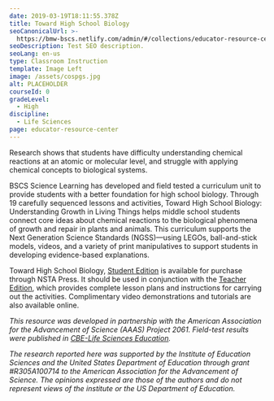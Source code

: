 ```yaml
---
date: 2019-03-19T18:11:55.378Z
title: Toward High School Biology
seoCanonicalUrl: >-
  https://bmw-bscs.netlify.com/admin/#/collections/educator-resource-center/toward-high-school-biology
seoDescription: Test SEO description.
seoLang: en-us
type: Classroom Instruction
template: Image Left
image: /assets/cospgs.jpg
alt: PLACEHOLDER
courseId: 0
gradeLevel:
  - High
discipline:
  - Life Sciences
page: educator-resource-center
---
```

Research shows that students have difficulty understanding chemical reactions at an atomic or molecular level, and struggle with applying chemical concepts to biological systems.

BSCS Science Learning has developed and field tested a curriculum unit to provide students with a better foundation for high school biology. Through 19 carefully sequenced lessons and activities, Toward High School Biology: Understanding Growth in Living Things helps middle school students connect core ideas about chemical reactions to the biological phenomena of growth and repair in plants and animals. This curriculum supports the Next Generation Science Standards (NGSS)—using LEGOs, ball-and-stick models, videos, and a variety of print manipulatives to support students in developing evidence-based explanations.  

Toward High School Biology, [Student Edition](https://www.nsta.org/store/product_detail.aspx?id=10.2505/9781681404431) is available for purchase through NSTA Press. It should be used in conjunction with the [Teacher Edition](https://www.nsta.org/store/product_detail.aspx?id=10.2505/9781681405605), which provides complete lesson plans and instructions for carrying out the activities. Complimentary video demonstrations and tutorials are also available online.   

_This resource was developed in partnership with the American Association for the Advancement of Science (AAAS) Project 2061. Field-test results were published in_ [_CBE-Life Sciences Education_](https://www.lifescied.org/doi/10.1187/cbe.16-03-0112)_._

_The research reported here was supported by the Institute of Education Sciences and the United States Department of Education through grant #R305A100714 to the American Association for the Advancement of Science. The opinions expressed are those of the authors and do not represent views of the institute or the US Department of Education._

